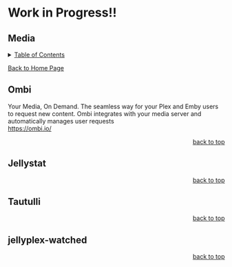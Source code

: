 # Work in Progress!!

<a id="readme_top"></a>
## Media

<details>
<summary><u>Table of Contents</u></summary>

+ <a href="#Ombi">Ombi</a>
+ <a href="#Jellystat">Jellystat</a>
+ <a href="#Tautulli">Tautulli</a>
+ <a href="#jellyplex_watched">jellyplex-watched</a>
	
</details> 

<a href="https://github.com/HomeStudiosDIY/HomeStudiosDIY/blob/main/README.md">Back to Home Page</a>


<a id="Downloaders"></a>
## Ombi  
Your Media, On Demand.
The seamless way for your Plex and Emby users to request new content. Ombi integrates with your media server and automatically manages user requests  
https://ombi.io/


<p align="right"><a href="#readme_top">back to top</a></p>

<a id="Downloaders"></a>
## Jellystat


<p align="right"><a href="#readme_top">back to top</a></p>

<a id="Downloaders"></a>
## Tautulli


<p align="right"><a href="#readme_top">back to top</a></p>

<a id="Downloaders"></a>
## jellyplex-watched




<p align="right"><a href="#readme_top">back to top</a></p>